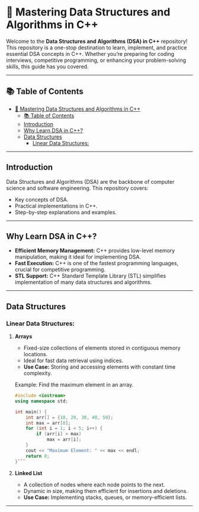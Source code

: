 # 🚀 Mastering Data Structures and Algorithms in C++

Welcome to the **Data Structures and Algorithms (DSA) in C++** repository! This repository is a one-stop destination to learn, implement, and practice essential DSA concepts in C++. Whether you’re preparing for coding interviews, competitive programming, or enhancing your problem-solving skills, this guide has you covered.

---

## 📚 Table of Contents

- [🚀 Mastering Data Structures and Algorithms in C++](#-mastering-data-structures-and-algorithms-in-c)
  - [📚 Table of Contents](#-table-of-contents)
  - [Introduction](#introduction)
  - [Why Learn DSA in C++?](#why-learn-dsa-in-c)
  - [Data Structures](#data-structures)
    - [Linear Data Structures:](#linear-data-structures)

---

## Introduction

Data Structures and Algorithms (DSA) are the backbone of computer science and software engineering. This repository covers:
- Key concepts of DSA.
- Practical implementations in C++.
- Step-by-step explanations and examples.

---

## Why Learn DSA in C++?

- **Efficient Memory Management:** C++ provides low-level memory manipulation, making it ideal for implementing DSA.
- **Fast Execution:** C++ is one of the fastest programming languages, crucial for competitive programming.
- **STL Support:** C++ Standard Template Library (STL) simplifies implementation of many data structures and algorithms.

---

## Data Structures

### Linear Data Structures:
1. **Arrays**
   - Fixed-size collections of elements stored in contiguous memory locations.
   - Ideal for fast data retrieval using indices.
   - **Use Case:** Storing and accessing elements with constant time complexity.

   Example: Find the maximum element in an array.  
   ```cpp
   #include <iostream>
   using namespace std;

   int main() {
       int arr[] = {10, 20, 30, 40, 50};
       int max = arr[0];
       for (int i = 1; i < 5; i++) {
           if (arr[i] > max)
               max = arr[i];
       }
       cout << "Maximum Element: " << max << endl;
       return 0;
   }```

2. **Linked List**  
   - A collection of nodes where each node points to the next.
   - Dynamic in size, making them efficient for insertions and deletions.
   - **Use Case:** Implementing stacks, queues, or memory-efficient lists.

---
